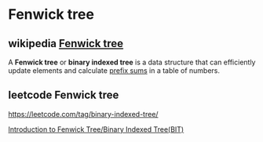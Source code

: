 # Fenwick tree



## wikipedia [Fenwick tree](https://en.wikipedia.org/wiki/Fenwick_tree)

A **Fenwick tree** or **binary indexed tree** is a data structure that can efficiently update elements and calculate [prefix sums](https://en.wikipedia.org/wiki/Prefix_sum) in a table of numbers.



## leetcode Fenwick tree

https://leetcode.com/tag/binary-indexed-tree/



[Introduction to Fenwick Tree/Binary Indexed Tree(BIT)](https://leetcode.com/discuss/general-discussion/1093346/introduction-to-fenwick-treebinary-indexed-treebit)